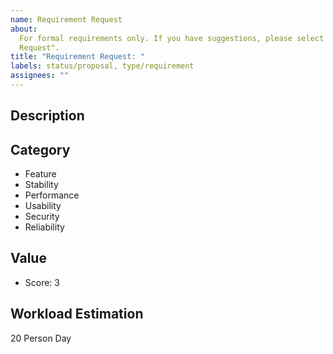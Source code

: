 ```yaml
---
name: Requirement Request
about:
  For formal requirements only. If you have suggestions, please select "Feature
  Request".
title: "Requirement Request: "
labels: status/proposal, type/requirement
assignees: ""
---
```


## Description

<!-- Describe what you want to do -->

## Category

<!-- REMOVE the items that are not applicable-->

- Feature
- Stability
- Performance
- Usability
- Security
- Reliability

## Value

<!-- Describe the value of this requirement here -->

<!-- Range: 1~5 -->

- Score: 3

## Workload Estimation

<!-- Estimate how long this requirement can be implemented -->

20 Person Day
